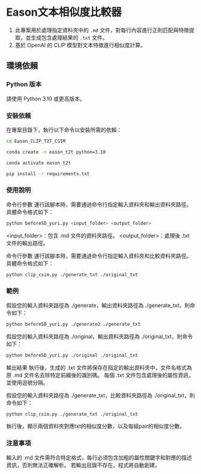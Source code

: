 # Eason文本相似度比較器

1. 此專案用於處理指定資料夾中的 `.md` 文件，對每行內容進行正則匹配與特徵提取，並生成包含處理結果的 `.txt` 文件。
2. 基於 OpenAI 的 CLIP 模型對文本特徵進行相似度計算。

## 環境依賴

### Python 版本

請使用 Python 3.10 或更高版本。

### 安裝依賴

在專案目錄下，執行以下命令以安裝所需的依賴：
```bash
cd Eason_CLIP_T2T_CSIM
```
```bash
conda create -n eason_t2t python=3.10
```
```bash
conda activate eason_t2t
```

```bash
pip install -r requirements.txt
```

### 使用說明
命令行參數
運行該腳本時，需要通過命令行指定輸入資料夾和輸出資料夾路徑。具體命令格式如下：

```bash
python beforeSD_yuri.py <input_folder> <output_folder>
```
<input_folder>：包含 .md 文件的資料夾路徑。
<output_folder>：處理後 .txt 文件的輸出路徑。

命令行參數
運行該腳本時，需要通過命令行指定輸入資料夾和比較資料夾路徑。具體命令格式如下：

```bash
python clip_csim.py ./generate_txt ./original_txt
```

### 範例
假設您的輸入資料夾路徑為 ./generate，輸出資料夾路徑為 ./generate_txt，則命令如下：

```bash
python beforeSD_yuri.py ./generate2 ./generate_txt
```
假設您的輸入資料夾路徑為 ./original，輸出資料夾路徑為 ./original_txt，則命令如下：

```bash
python beforeSD_yuri.py ./original ./original_txt
```
輸出結果
執行後，生成的 .txt 文件將保存在指定的輸出資料夾中，文件名格式為原 .md 文件名去除特定前綴後的識別碼。
每個 .txt 文件包含處理後的屬性資訊，並使用逗號分隔。

假設您的輸入資料夾路徑為 ./generate_txt，比較資料夾路徑為 ./original_txt，則命令如下：
```bash
python clip_csim.py ./generate_txt ./original_txt
```
執行後，顯示兩個資料夾對應txt的相似度分數，以及每組pair的相似度分數。

### 注意事項
輸入的 .md 文件需符合特定格式，每行必須包含加粗的屬性關鍵字和對應的描述資訊，否則無法正確解析。
若輸出目錄不存在，程式將自動創建。
